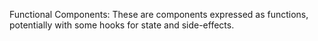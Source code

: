 Functional Components: These are components expressed as functions, potentially with some hooks for state and side-effects.